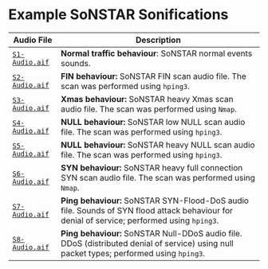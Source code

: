 # Example SoNSTAR Sonifications

| Audio File | Description |
| ------------- | --------------- |
| [`S1-Audio.aif`](S1-Audio.aif) | **Normal traffic behaviour**:  SoNSTAR normal events sounds.|
| [`S2-Audio.aif`](S2-Audio.aif) | **FIN behaviour:**  SoNSTAR FIN scan audio file. The scan was performed using `hping3`. |
| [`S3-Audio.aif`](S3-Audio.aif) | **Xmas behaviour:**  SoNSTAR heavy Xmas scan audio file. The scan was performed using `Nmap`. |
| [`S4-Audio.aif`](S4-Audio.aif)| **NULL behaviour:**  SoNSTAR low NULL scan audio file. The scan was performed using `hping3`.|
| [`S5-Audio.aif`](S5-Audio.aif) | **NULL behaviour:**  SoNSTAR heavy NULL scan audio file. The scan was performed using `hping3`. |
| [`S6-Audio.aif`](S6-Audio.aif) | **SYN behaviour:**  SoNSTAR heavy full connection SYN scan audio file. The scan was performed using `Nmap`. |
| [`S7-Audio.aif`](S7-Audio.aif) | **Ping behaviour:**  SoNSTAR SYN-Flood-DoS audio file. Sounds of SYN flood attack behaviour for denial of service; performed using `hping3`. |
| [`S8-Audio.aif`](S8-Audio.aif) | **Ping behaviour:**  SoNSTAR Null-DDoS audio file. DDoS (distributed denial of service) using null packet types; performed using `hping3`. |
